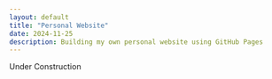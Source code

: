 ```yaml
---
layout: default
title: "Personal Website"
date: 2024-11-25
description: Building my own personal website using GitHub Pages
---
```

Under Construction